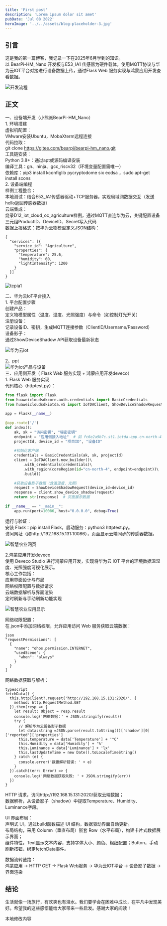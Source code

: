```yaml
---
title: 'First post'
description: 'Lorem ipsum dolor sit amet'
pubDate: 'Jul 08 2022'
heroImage: '../../assets/blog-placeholder-3.jpg'
---
```


## 引言  
这是我的第一篇博客，我记录一下在2025年6月学到的知识。  
以 BearPi-HM_Nano 开发板与E53_IA1 传感器为硬件载体，使用MQTT协议与华为云IOT平台对接进行设备数据上传，通过Flask Web 服务实现与鸿蒙应用开发查看数据。  

![开发流程](../../assets/开发流程.png "开发流程")  

## 正文  
一、设备端开发（小熊派BearPi-HM_Nano）  
​​1. 环境搭建​​  
​​虚拟机配置​​：  
VMware安装Ubuntu，MobaXterm远程连接  
代码拉取：  
git clone https://gitee.com/bearpi/bearpi-hm_nano.git  
​​工具链安装​​：  
Python 3.8+：通过apt或源码编译安装   
编译工具：gn、ninja、gcc_riscv32（环境变量配置需唯一）  
依赖库：pip3 install kconfiglib pycryptodome six ecdsa  ，sudo apt-get install scons    
​​2. 设备端编程​​  
​​样例工程整合​​：  
​​本地测试​​：结合E53_IA1传感器驱动+TCP服务器，实现局域网数据交互（发送hello返回传感器数据）  
​​云端集成​​：  
烧录D12_iot_cloud_oc_agriculture样例，通过MQTT直连华为云，​关键配置​​​设备三元组​​ProductID、DeviceID、Secret写入代码  
​​数据上报格式​​：按华为云物模型定义JSON结构：  

```
{  
  "services": [{  
    "service_id": "Agriculture",  
    "properties": {  
      "temperature": 25.6,  
      "humidity": 60,  
      "lightIntensity": 1200  
    }  
  }]  
}  
```

![tcpia1](../../assets/tcpia1.jpg "tcpia1")  

​​二、华为云IoT​​平台接入  
​​1. 平台配置步骤​​  
​​创建产品​​：  
定义物模型属性（温度、湿度、光照强度）与命令（如控制灯光开关）  
​​注册设备​​：  
记录设备ID、密钥，生成MQTT连接参数（ClientID/Username/Password）  
​​设备影子​​：  
通过ShowDeviceShadow API获取设备最新状态  

![华为云iot](../../assets/华为云iot.png "华为云iot")  

2、ppt  
![华为iot产品与设备](../../assets/华为iot产品与设备.png "华为iot产品与设备")  
​​三、应用侧开发（ Flask Web 服务实现 + 鸿蒙应用开发deveco）​​  
​​1.  Flask Web 服务实现  
​代码核心（httptest.py）：  

```python  
from flask import Flask  
from huaweicloudsdkcore.auth.credentials import BasicCredentials  
from huaweicloudsdkiotda.v5 import IoTDAClient, ShowDeviceShadowRequest  
  
app = Flask(__name__)  
  
@app.route('/')  
def index():  
    ak, sk = "访问密钥", "秘密密钥"  
    endpoint = "应用侧接入地址"  # 如 fc6e2a9b7c.st1.iotda-app.cn-north-4.myhuaweicloud.com:443  
    projectId, device_id = "项目ID", "设备ID"  
      
    #初始化客户端  
    credentials = BasicCredentials(ak, sk, projectId)  
    client = IoTDAClient.new_builder()\  
        .with_credentials(credentials)\  
        .with_region(coreRegion(id="cn-north-4", endpoint=endpoint))\  
        .build()  
      
    #获取设备影子数据（含温湿度、光照）  
    request = ShowDeviceShadowRequest(device_id=device_id)  
    response = client.show_device_shadow(request)  
    return str(response)  # 页面展示数据   
  
if __name__ == "__main__":  
    app.run(port=10086, host="0.0.0.0", debug=True)  
```

运行与验证：  
安装 Flask：pip install Flask，启动服务：python3 httptest.py。  
访问网址（如http://192.168.15.131:10086），页面显示云端同步的传感器数据。  

![智慧农业网页](../../assets/智慧农业网页.jpg "智慧农业网页")  

2.鸿蒙应用开发deveco  
使用 Deveco Studio 进行鸿蒙应用开发，实现将华为云 IOT 平台的环境数据温湿度、光照强度可视化展示。  
核心工作包括：  
应用界面设计与布局  
网络权限配置与数据请求  
云端数据解析与界面渲染  
定时刷新与手动刷新功能实现  
  
![智慧农业应用显示](../../assets/智慧农业应用显示.jpg "智慧农业应用显示")  

网络权限配置：  
在.json中添加网络权限，允许应用访问 Web 服务获取云端数据：  

```
json  
"requestPermissions": [  
  {  
    "name": "ohos.permission.INTERNET",  
    "usedScene": {  
      "when": "always"  
    }  
  }  
]    
```

网络数据获取与解析：  

```
typescript  
fetchData() {  
  this.httpClient?.request('http://192.168.15.131:2020/', {  
    method: http.RequestMethod.GET  
  }).then(resp => {  
    let result: Object = resp.result  
    console.log('网络数据：' + JSON.stringify(result))  
    try {  
      // 解析华为云设备影子数据  
      let data:string =JSON.parse(result.toString())['shadow'][0]['reported']['properties']  
      this.temperature = data['Temperature'] + '°C'  
      this.Humidity = data['Humidity'] + '%'  
      this.Luminance = data['Luminance'] + 'lx'  
      this.lastUpdateTime = new Date().toLocaleTimeString()  
    } catch (e) {  
      console.error('数据解析错误: ' + e)  
    }  
  }).catch((err: Error) => {  
    console.log('网络数据获取失败: ' + JSON.stringify(err))  
  })  
}  
```

HTTP 请求，访问http://192.168.15.131:2020/获取云端数据；  
数据解析，从设备影子（shadow）中提取Temperature、Humidity、Luminance字段。  
  
UI 界面布局：  
声明式 UI，通过build函数描述 UI 结构，数据驱动界面自动更新。  
布局结构，采用 Column（垂直布局）嵌套 Row（水平布局），构建卡片式数据展示界面；    
组件特性，Text显示文本内容，支持字体大小、颜色、粗细配置；Button，手动刷新按钮，绑定fetchData事件。  
  
数据流转链路：  
鸿蒙应用 → HTTP GET → Flask Web服务 → 华为云IOT平台 → 设备影子数据 → 界面渲染  
  
## 结论  
生活就像一场旅行，有欢笑也有泪水。我们要学会在困难中成长，在平凡中发现美好。希望我的这些感悟能给大家带来一些启发。感谢大家的阅读！  
  
本地修改内容 
